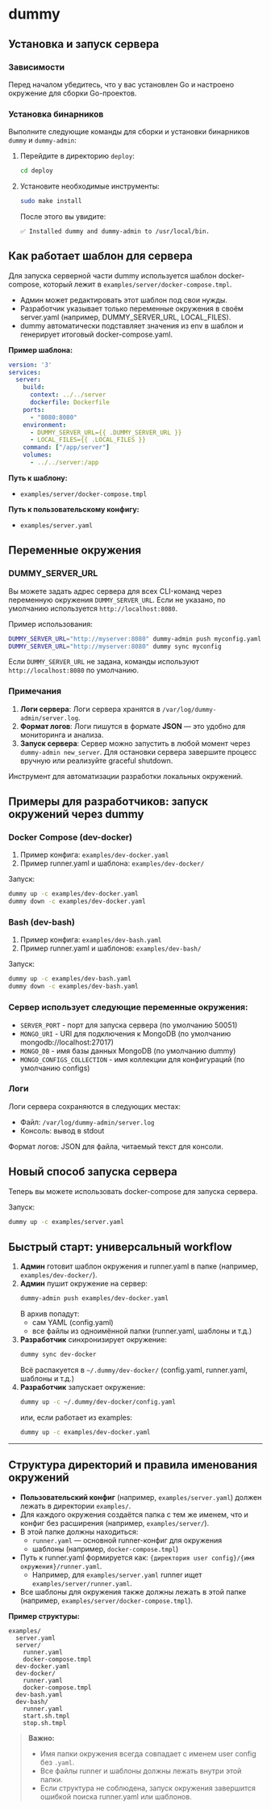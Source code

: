 # dummy

## Установка и запуск сервера

### Зависимости
Перед началом убедитесь, что у вас установлен Go и настроено окружение для сборки Go-проектов.

### Установка бинарников

Выполните следующие команды для сборки и установки бинарников `dummy` и `dummy-admin`:

1. Перейдите в директорию `deploy`:
    ```bash
    cd deploy
    ```

2. Установите необходимые инструменты:
    ```bash
    sudo make install
    ```

    После этого вы увидите:
    ```
    ✅ Installed dummy and dummy-admin to /usr/local/bin.
    ```

## Как работает шаблон для сервера

Для запуска серверной части dummy используется шаблон docker-compose, который лежит в `examples/server/docker-compose.tmpl`.

- Админ может редактировать этот шаблон под свои нужды.
- Разработчик указывает только переменные окружения в своём server.yaml (например, DUMMY_SERVER_URL, LOCAL_FILES).
- dummy автоматически подставляет значения из env в шаблон и генерирует итоговый docker-compose.yaml.

**Пример шаблона:**

```yaml
version: '3'
services:
  server:
    build:
      context: ../../server
      dockerfile: Dockerfile
    ports:
      - "8080:8080"
    environment:
      - DUMMY_SERVER_URL={{ .DUMMY_SERVER_URL }}
      - LOCAL_FILES={{ .LOCAL_FILES }}
    command: ["/app/server"]
    volumes:
      - ../../server:/app
```

**Путь к шаблону:**
- `examples/server/docker-compose.tmpl`

**Путь к пользовательскому конфигу:**
- `examples/server.yaml`

## Переменные окружения

### DUMMY_SERVER_URL

Вы можете задать адрес сервера для всех CLI-команд через переменную окружения `DUMMY_SERVER_URL`. Если не указано, по умолчанию используется `http://localhost:8080`.

Пример использования:

```bash
DUMMY_SERVER_URL="http://myserver:8080" dummy-admin push myconfig.yaml
DUMMY_SERVER_URL="http://myserver:8080" dummy sync myconfig
```

Если `DUMMY_SERVER_URL` не задана, команды используют `http://localhost:8080` по умолчанию.

### Примечания

1. **Логи сервера**: Логи сервера хранятся в `/var/log/dummy-admin/server.log`.
2. **Формат логов**: Логи пишутся в формате **JSON** — это удобно для мониторинга и анализа.
3. **Запуск сервера**: Сервер можно запустить в любой момент через `dummy-admin new_server`. Для остановки сервера завершите процесс вручную или реализуйте graceful shutdown.

Инструмент для автоматизации разработки локальных окружений.

## Примеры для разработчиков: запуск окружений через dummy

### Docker Compose (dev-docker)

1. Пример конфига: `examples/dev-docker.yaml`
2. Пример runner.yaml и шаблона: `examples/dev-docker/`

Запуск:
```bash
dummy up -c examples/dev-docker.yaml
dummy down -c examples/dev-docker.yaml
```

### Bash (dev-bash)

1. Пример конфига: `examples/dev-bash.yaml`
2. Пример runner.yaml и шаблонов: `examples/dev-bash/`

Запуск:
```bash
dummy up -c examples/dev-bash.yaml
dummy down -c examples/dev-bash.yaml
```

### Сервер использует следующие переменные окружения:

- `SERVER_PORT` - порт для запуска сервера (по умолчанию 50051)
- `MONGO_URI` - URI для подключения к MongoDB (по умолчанию mongodb://localhost:27017)
- `MONGO_DB` - имя базы данных MongoDB (по умолчанию dummy)
- `MONGO_CONFIGS_COLLECTION` - имя коллекции для конфигураций (по умолчанию configs)

### Логи

Логи сервера сохраняются в следующих местах:
- Файл: `/var/log/dummy-admin/server.log`
- Консоль: вывод в stdout

Формат логов: JSON для файла, читаемый текст для консоли.

## Новый способ запуска сервера

Теперь вы можете использовать docker-compose для запуска сервера.

Запуск:
```bash
dummy up -c examples/server.yaml
```

## Быстрый старт: универсальный workflow

1. **Админ** готовит шаблон окружения и runner.yaml в папке (например, `examples/dev-docker/`).
2. **Админ** пушит окружение на сервер:
   ```bash
   dummy-admin push examples/dev-docker.yaml
   ```
   В архив попадут:
   - сам YAML (config.yaml)
   - все файлы из одноимённой папки (runner.yaml, шаблоны и т.д.)
3. **Разработчик** синхронизирует окружение:
   ```bash
   dummy sync dev-docker
   ```
   Всё распакуется в `~/.dummy/dev-docker/` (config.yaml, runner.yaml, шаблоны и т.д.)
4. **Разработчик** запускает окружение:
   ```bash
   dummy up -c ~/.dummy/dev-docker/config.yaml
   ```
   или, если работает из examples:
   ```bash
   dummy up -c examples/dev-docker.yaml
   ```

---

## Структура директорий и правила именования окружений

- **Пользовательский конфиг** (например, `examples/server.yaml`) должен лежать в директории `examples/`.
- Для каждого окружения создаётся папка с тем же именем, что и конфиг без расширения (например, `examples/server/`).
- В этой папке должны находиться:
  - `runner.yaml` — основной runner-конфиг для окружения
  - шаблоны (например, `docker-compose.tmpl`)
- Путь к runner.yaml формируется как: `{директория user config}/{имя окружения}/runner.yaml`.
  - Например, для `examples/server.yaml` runner ищет `examples/server/runner.yaml`.
- Все шаблоны для окружения также должны лежать в этой папке (например, `examples/server/docker-compose.tmpl`).

**Пример структуры:**

```
examples/
  server.yaml
  server/
    runner.yaml
    docker-compose.tmpl
  dev-docker.yaml
  dev-docker/
    runner.yaml
    docker-compose.tmpl
  dev-bash.yaml
  dev-bash/
    runner.yaml
    start.sh.tmpl
    stop.sh.tmpl
```

> **Важно:**
> - Имя папки окружения всегда совпадает с именем user config без `.yaml`.
> - Все файлы runner и шаблоны должны лежать внутри этой папки.
> - Если структура не соблюдена, запуск окружения завершится ошибкой поиска runner.yaml или шаблонов.